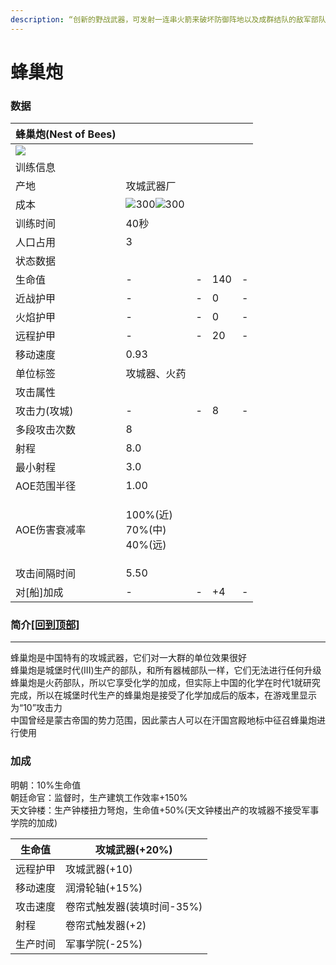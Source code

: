 ```yaml
---
description: “创新的野战武器，可发射一连串火箭来破坏防御阵地以及成群结队的敌军部队”
---
```


# 蜂巢炮

### 数据

| 蜂巢炮(Nest of Bees)                                                                                                 |                                                                                                                                                                                                      |   |     |   |
| ----------------------------------------------------------------------------------------------------------------- | ---------------------------------------------------------------------------------------------------------------------------------------------------------------------------------------------------- | - | --- | - |
| ![](https://seicing-1257171891.cos.ap-nanjing.myqcloud.com/3fatcatpool/aoe4/tech/%E8%9C%82%E5%B7%A2%E7%82%AE.png) |                                                                                                                                                                                                      |   |     |   |
| 训练信息                                                                                                              |                                                                                                                                                                                                      |   |     |   |
| 产地                                                                                                                | 攻城武器厂                                                                                                                                                                                                |   |     |   |
| 成本                                                                                                                | ![](https://seicing-1257171891.cos.ap-nanjing.myqcloud.com/3fatcatpool/aoe4/tech/%E6%9C%A8.png)300![](https://seicing-1257171891.cos.ap-nanjing.myqcloud.com/3fatcatpool/aoe4/tech/%E9%87%91.png)300 |   |     |   |
| 训练时间                                                                                                              | 40秒                                                                                                                                                                                                  |   |     |   |
| 人口占用                                                                                                              | 3                                                                                                                                                                                                    |   |     |   |
| 状态数据                                                                                                              |                                                                                                                                                                                                      |   |     |   |
| 生命值                                                                                                               | -                                                                                                                                                                                                    | - | 140 | - |
| 近战护甲                                                                                                              | -                                                                                                                                                                                                    | - | 0   | - |
| 火焰护甲                                                                                                              | -                                                                                                                                                                                                    | - | 0   | - |
| 远程护甲                                                                                                              | -                                                                                                                                                                                                    | - | 20  | - |
| 移动速度                                                                                                              | 0.93                                                                                                                                                                                                 |   |     |   |
| 单位标签                                                                                                              | 攻城器、火药                                                                                                                                                                                               |   |     |   |
| 攻击属性                                                                                                              |                                                                                                                                                                                                      |   |     |   |
| 攻击力(攻城)                                                                                                           | -                                                                                                                                                                                                    | - | 8   | - |
| 多段攻击次数                                                                                                            | 8                                                                                                                                                                                                    |   |     |   |
| 射程                                                                                                                | 8.0                                                                                                                                                                                                  |   |     |   |
| 最小射程                                                                                                              | 3.0                                                                                                                                                                                                  |   |     |   |
| AOE范围半径                                                                                                           | 1.00                                                                                                                                                                                                 |   |     |   |
| AOE伤害衰减率                                                                                                          | <p>100%(近)<br>70%(中)<br>40%(远)</p>                                                                                                                                                                   |   |     |   |
| 攻击间隔时间                                                                                                            | 5.50                                                                                                                                                                                                 |   |     |   |
| 对\[船]加成                                                                                                           | -                                                                                                                                                                                                    | - | +4  | - |

### 简介[\[回到顶部\]](broken-reference) <a href="#jia" id="jia"></a>

***

蜂巢炮是中国特有的攻城武器，它们对一大群的单位效果很好\
蜂巢炮是城堡时代(III)生产的部队，和所有器械部队一样，它们无法进行任何升级\
蜂巢炮是火药部队，所以它享受化学的加成，但实际上中国的化学在时代1就研究完成，所以在城堡时代生产的蜂巢炮是接受了化学加成后的版本，在游戏里显示为“10”攻击力\
中国曾经是蒙古帝国的势力范围，因此蒙古人可以在汗国宫殿地标中征召蜂巢炮进行使用



### 加成

明朝：10%生命值\
朝廷命官：监督时，生产建筑工作效率+150%\
天文钟楼：生产钟楼扭力弩炮，生命值+50%(天文钟楼出产的攻城器不接受军事学院的加成)

| 生命值  | <img src="https://seicing-1257171891.cos.ap-nanjing.myqcloud.com/3fatcatpool/aoe4/tech/%E6%94%BB%E5%9F%8E%E6%AD%A6%E5%99%A8.png" alt="" data-size="line">攻城武器(+20%)                         |
| ---- | ------------------------------------------------------------------------------------------------------------------------------------------------------------------------------------------- |
| 远程护甲 | <img src="https://seicing-1257171891.cos.ap-nanjing.myqcloud.com/3fatcatpool/aoe4/tech/%E6%94%BB%E5%9F%8E%E6%AD%A6%E5%99%A8.png" alt="" data-size="line">攻城武器(+10)                          |
| 移动速度 | <img src="https://seicing-1257171891.cos.ap-nanjing.myqcloud.com/3fatcatpool/aoe4/tech/%E6%B6%A6%E6%BB%91%E8%BD%AE%E8%BD%B4.png" alt="" data-size="line">润滑轮轴(+15%)                         |
| 攻击速度 | <img src="https://seicing-1257171891.cos.ap-nanjing.myqcloud.com/3fatcatpool/aoe4/tech/%E5%8D%B7%E5%B8%98%E5%BC%8F%E8%A7%A6%E5%8F%91%E5%99%A8.png" alt="" data-size="line">卷帘式触发器(装填时间-35%) |
| 射程   | <img src="https://seicing-1257171891.cos.ap-nanjing.myqcloud.com/3fatcatpool/aoe4/tech/%E5%8D%B7%E5%B8%98%E5%BC%8F%E8%A7%A6%E5%8F%91%E5%99%A8.png" alt="" data-size="line">卷帘式触发器(+2)       |
| 生产时间 | <img src="https://seicing-1257171891.cos.ap-nanjing.myqcloud.com/3fatcatpool/aoe4/tech/%E5%86%9B%E4%BA%8B%E5%AD%A6%E9%99%A2.png" alt="" data-size="line">军事学院(-25%)                         |
